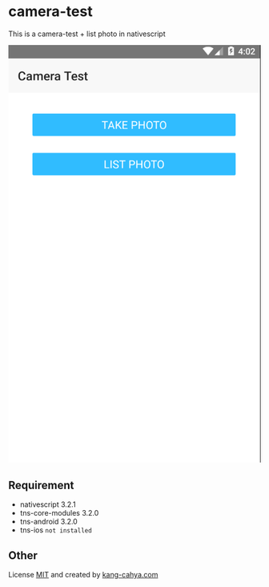 # camera-test
This is a camera-test + list photo in nativescript 

![ScreenShot](https://raw.githubusercontent.com/dyazincahya/camera-test/master/screenshot.png)

## Requirement
- nativescript 3.2.1
- tns-core-modules 3.2.0
- tns-android 3.2.0
- tns-ios ```not installed```
  
## Other
License [MIT](https://github.com/dyazincahya/camera-test/blob/master/LICENSE.md) and created by [kang-cahya.com](http://www.kang-cahya.com/)
